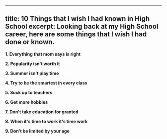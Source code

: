 ___
title: 10 Things that I wish I had known in High School
excerpt: Looking back at my High School career, here are some things that I wish I had done or known. 
---

**1. Everything that mom says is right**

**2. Popularity isn't worth it**

**3. Summer isn't play time**

**4. Try to be the smartest in every class**

**5. Suck up to teachers**

**6. Get more hobbies**

**7. Don't take education for granted**

**8. When it's time to work it's time work**

**9. Don't be limited by your age**


